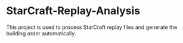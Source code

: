 # StarCraft-Replay-Analysis
This project is used to process StarCraft replay files and generate the building order automatically.
